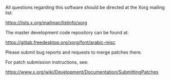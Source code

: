 
All questions regarding this software should be directed at the
Xorg mailing list:

  https://lists.x.org/mailman/listinfo/xorg

The master development code repository can be found at:

  https://gitlab.freedesktop.org/xorg/font/arabic-misc

Please submit bug reports and requests to merge patches there.

For patch submission instructions, see:

  https://www.x.org/wiki/Development/Documentation/SubmittingPatches

